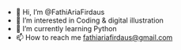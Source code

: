 - 👋 Hi, I’m @FathiAriaFirdaus
- 👀 I’m interested in Coding & digital illustration
- 🌱 I’m currently learning Python
- 📫 How to reach me fathiariafirdaus@gmail.com

<!---
FathiAriaFirdaus/FathiAriaFirdaus is a ✨ special ✨ repository because its `README.md` (this file) appears on your GitHub profile.
You can click the Preview link to take a look at your changes.
--->
